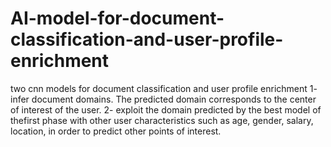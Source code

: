 # AI-model-for-document-classification-and-user-profile-enrichment
two cnn models for document classification and user profile enrichment
1- infer document domains. The predicted domain corresponds to the center of interest of the user.
2- exploit the domain predicted by the best model of thefirst phase with other user characteristics such as age, gender, salary,
location, in order to predict other points of interest.
